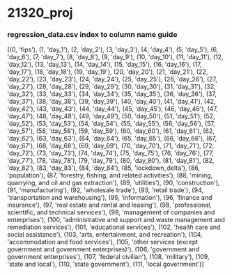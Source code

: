 # 21320_proj

### regression_data.csv index to column name guide

[(0, 'fips'),
 (1, 'day_1'),
 (2, 'day_2'),
 (3, 'day_3'),
 (4, 'day_4'),
 (5, 'day_5'),
 (6, 'day_6'),
 (7, 'day_7'),
 (8, 'day_8'),
 (9, 'day_9'),
 (10, 'day_10'),
 (11, 'day_11'),
 (12, 'day_12'),
 (13, 'day_13'),
 (14, 'day_14'),
 (15, 'day_15'),
 (16, 'day_16'),
 (17, 'day_17'),
 (18, 'day_18'),
 (19, 'day_19'),
 (20, 'day_20'),
 (21, 'day_21'),
 (22, 'day_22'),
 (23, 'day_23'),
 (24, 'day_24'),
 (25, 'day_25'),
 (26, 'day_26'),
 (27, 'day_27'),
 (28, 'day_28'),
 (29, 'day_29'),
 (30, 'day_30'),
 (31, 'day_31'),
 (32, 'day_32'),
 (33, 'day_33'),
 (34, 'day_34'),
 (35, 'day_35'),
 (36, 'day_36'),
 (37, 'day_37'),
 (38, 'day_38'),
 (39, 'day_39'),
 (40, 'day_40'),
 (41, 'day_41'),
 (42, 'day_42'),
 (43, 'day_43'),
 (44, 'day_44'),
 (45, 'day_45'),
 (46, 'day_46'),
 (47, 'day_47'),
 (48, 'day_48'),
 (49, 'day_49'),
 (50, 'day_50'),
 (51, 'day_51'),
 (52, 'day_52'),
 (53, 'day_53'),
 (54, 'day_54'),
 (55, 'day_55'),
 (56, 'day_56'),
 (57, 'day_57'),
 (58, 'day_58'),
 (59, 'day_59'),
 (60, 'day_60'),
 (61, 'day_61'),
 (62, 'day_62'),
 (63, 'day_63'),
 (64, 'day_64'),
 (65, 'day_65'),
 (66, 'day_66'),
 (67, 'day_67'),
 (68, 'day_68'),
 (69, 'day_69'),
 (70, 'day_70'),
 (71, 'day_71'),
 (72, 'day_72'),
 (73, 'day_73'),
 (74, 'day_74'),
 (75, 'day_75'),
 (76, 'day_76'),
 (77, 'day_77'),
 (78, 'day_78'),
 (79, 'day_79'),
 (80, 'day_80'),
 (81, 'day_81'),
 (82, 'day_82'),
 (83, 'day_83'),
 (84, 'day_84'),
 (85, 'lockdown_delta'),
 (86, 'population'),
 (87, 'forestry, fishing, and related activities'),
 (88, 'mining, quarrying, and oil and gas extraction'),
 (89, 'utilities'),
 (90, 'construction'),
 (91, 'manufacturing'),
 (92, 'wholesale trade'),
 (93, 'retail trade'),
 (94, 'transportation and warehousing'),
 (95, 'information'),
 (96, 'finance and insurance'),
 (97, 'real estate and rental and leasing'),
 (98, 'professional, scientific, and technical services'),
 (99, 'management of companies and enterprises'),
 (100,
  'administrative and support and waste management and remediation services'),
 (101, 'educational services'),
 (102, 'health care and social assistance'),
 (103, 'arts, entertainment, and recreation'),
 (104, 'accommodation and food services'),
 (105, 'other services (except government and government enterprises)'),
 (106, 'government and government enterprises'),
 (107, 'federal civilian'),
 (108, 'military'),
 (109, 'state and local'),
 (110, 'state government'),
 (111, 'local government')]